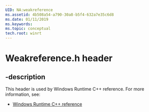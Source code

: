 ```yaml
---
UID: NA:weakreference
ms.assetid: 4b508a54-a790-30a8-b5f4-632a7e35c6d8
ms.date: 01/11/2019
ms.keywords: 
ms.topic: conceptual
tech.root: winrt
---
```


# Weakreference.h header


## -description


This header is used by Windows Runtime C++ reference. For more information, see:

- [Windows Runtime C++ reference](../_winrt/index.md)

